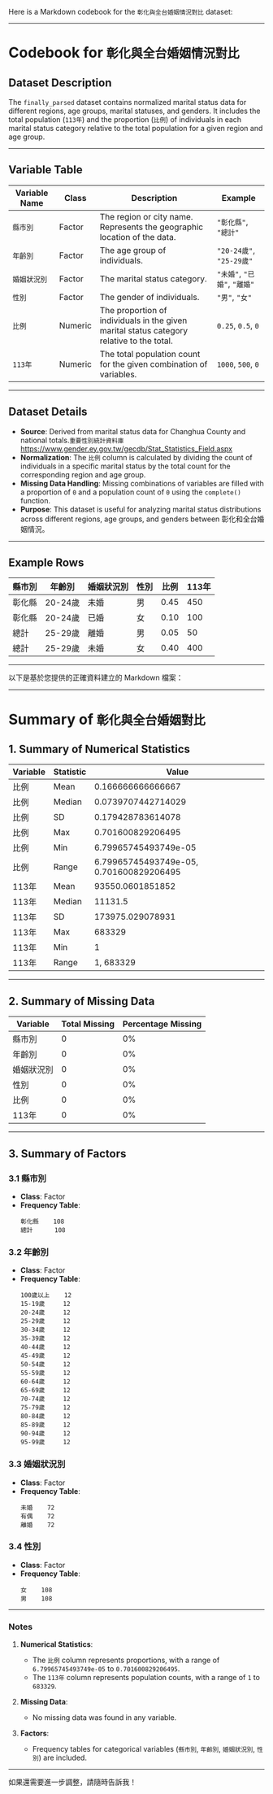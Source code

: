 Here is a Markdown codebook for the `彰化與全台婚姻情況對比` dataset:

---

# **Codebook for `彰化與全台婚姻情況對比`**

## **Dataset Description**
The `finally_parsed` dataset contains normalized marital status data for different regions, age groups, marital statuses, and genders. It includes the total population (`113年`) and the proportion (`比例`) of individuals in each marital status category relative to the total population for a given region and age group.

---

## **Variable Table**

| **Variable Name** | **Class**   | **Description**                                                                                 | **Example**                          |
|--------------------|-------------|-------------------------------------------------------------------------------------------------|--------------------------------------|
| `縣市別`           | Factor      | The region or city name. Represents the geographic location of the data.                       | `"彰化縣"`, `"總計"`                 |
| `年齡別`           | Factor      | The age group of individuals.                                                                 | `"20-24歲"`, `"25-29歲"`            |
| `婚姻狀況別`       | Factor      | The marital status category.                                                                  | `"未婚"`, `"已婚"`, `"離婚"`         |
| `性別`             | Factor      | The gender of individuals.                                                                    | `"男"`, `"女"`                       |
| `比例`             | Numeric     | The proportion of individuals in the given marital status category relative to the total.     | `0.25`, `0.5`, `0`                   |
| `113年`            | Numeric     | The total population count for the given combination of variables.                           | `1000`, `500`, `0`                   |

---

## **Dataset Details**
- **Source**: Derived from marital status data for Changhua County and national totals.`重要性別統計資料庫`https://www.gender.ey.gov.tw/gecdb/Stat_Statistics_Field.aspx 
- **Normalization**: The `比例` column is calculated by dividing the count of individuals in a specific marital status by the total count for the corresponding region and age group.
- **Missing Data Handling**: Missing combinations of variables are filled with a proportion of `0` and a population count of `0` using the `complete()` function.
- **Purpose**: This dataset is useful for analyzing marital status distributions across different regions, age groups, and genders between 彰化和全台婚姻情況。

---

## **Example Rows**

| 縣市別   | 年齡別     | 婚姻狀況別 | 性別 | 比例  | 113年 |
|----------|------------|------------|------|-------|-------|
| 彰化縣   | 20-24歲    | 未婚       | 男   | 0.45  | 450   |
| 彰化縣   | 20-24歲    | 已婚       | 女   | 0.10  | 100   |
| 總計     | 25-29歲    | 離婚       | 男   | 0.05  | 50    |
| 總計     | 25-29歲    | 未婚       | 女   | 0.40  | 400   |

---

以下是基於您提供的正確資料建立的 Markdown 檔案：

---

# **Summary of `彰化與全台婚姻對比`**

## **1. Summary of Numerical Statistics**

| **Variable** | **Statistic** | **Value**                                   |
|--------------|---------------|---------------------------------------------|
| 比例         | Mean          | 0.166666666666667                           |
| 比例         | Median        | 0.0739707442714029                          |
| 比例         | SD            | 0.179428783614078                           |
| 比例         | Max           | 0.701600829206495                           |
| 比例         | Min           | 6.79965745493749e-05                        |
| 比例         | Range         | 6.79965745493749e-05, 0.701600829206495     |
| 113年        | Mean          | 93550.0601851852                            |
| 113年        | Median        | 11131.5                                     |
| 113年        | SD            | 173975.029078931                            |
| 113年        | Max           | 683329                                      |
| 113年        | Min           | 1                                           |
| 113年        | Range         | 1, 683329                                   |

---

## **2. Summary of Missing Data**

| **Variable**   | **Total Missing** | **Percentage Missing** |
|----------------|-------------------|-------------------------|
| 縣市別         | 0                 | 0%                      |
| 年齡別         | 0                 | 0%                      |
| 婚姻狀況別     | 0                 | 0%                      |
| 性別           | 0                 | 0%                      |
| 比例           | 0                 | 0%                      |
| 113年          | 0                 | 0%                      |

---

## **3. Summary of Factors**

### **3.1 縣市別**
- **Class**: Factor
- **Frequency Table**:
  ```
  彰化縣    108
  總計      108
  ```

### **3.2 年齡別**
- **Class**: Factor
- **Frequency Table**:
  ```
  100歲以上    12
  15-19歲     12
  20-24歲     12
  25-29歲     12
  30-34歲     12
  35-39歲     12
  40-44歲     12
  45-49歲     12
  50-54歲     12
  55-59歲     12
  60-64歲     12
  65-69歲     12
  70-74歲     12
  75-79歲     12
  80-84歲     12
  85-89歲     12
  90-94歲     12
  95-99歲     12
  ```

### **3.3 婚姻狀況別**
- **Class**: Factor
- **Frequency Table**:
  ```
  未婚    72
  有偶    72
  離婚    72
  ```

### **3.4 性別**
- **Class**: Factor
- **Frequency Table**:
  ```
  女    108
  男    108
  ```

---

### **Notes**
1. **Numerical Statistics**:
   - The `比例` column represents proportions, with a range of `6.79965745493749e-05` to `0.701600829206495`.
   - The `113年` column represents population counts, with a range of `1` to `683329`.

2. **Missing Data**:
   - No missing data was found in any variable.

3. **Factors**:
   - Frequency tables for categorical variables (`縣市別`, `年齡別`, `婚姻狀況別`, `性別`) are included.

---

如果還需要進一步調整，請隨時告訴我！


